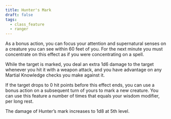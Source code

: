 ```yaml
---
title: Hunter's Mark
draft: false
tags:
  - class_feature
  - ranger
---
```

As a bonus action, you can focus your attention and supernatural senses on a creature you can see within 60 feet of you. For the next minute you must concentrate on this effect as if you were concentrating on a spell. 

While the target is marked, you deal an extra 1d6 damage to the target whenever you hit it with a weapon attack, and you have advantage on any Martial Knowledge checks you make against it. 

If the target drops to 0 hit points before this effect ends, you can use a bonus action on a subsequent turn of yours to mark a new creature. You can use this feature a number of times that equals your wisdom modifier, per long rest.

The damage of Hunter’s mark increases to 1d8 at 5th level.